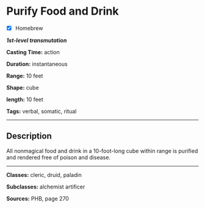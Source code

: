 # Purify Food and Drink

- [x] Homebrew

***1st-level transmutation***

**Casting Time:** action

**Duration:** instantaneous

**Range:** 10 feet

**Shape:** cube

**length:** 10 feet

**Tags:** verbal, somatic, ritual

---

## Description
All nonmagical food and drink in a 10-foot-long cube within range is purified and rendered free of poison and disease.

---

**Classes:** cleric, druid, paladin

**Subclasses:** alchemist artificer 

**Sources:** PHB, page 270
